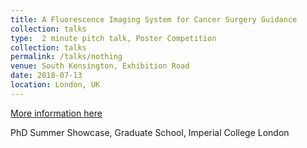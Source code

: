 ```yaml
---
title: A Fluorescence Imaging System for Cancer Surgery Guidance
collection: talks
type:  2 minute pitch talk, Poster Competition
collection: talks
permalink: /talks/nothing
venue: South Kensington, Exhibition Road
date: 2018-07-13
location: London, UK
---
```

[More information here](https://www.imperial.ac.uk/study/pg/graduate-school/graduate-school-events/summer-showcase/)

PhD Summer Showcase, Graduate School, Imperial College London
